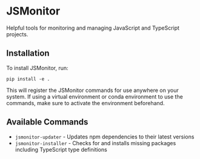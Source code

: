 # JSMonitor

Helpful tools for monitoring and managing JavaScript and TypeScript projects.

## Installation

To install JSMonitor, run:

```
pip install -e .
```

This will register the JSMonitor commands for use anywhere on your system. If using a virtual environment or conda environment to use the commands, make sure to activate the environment beforehand. 

## Available Commands

- `jsmonitor-updater` - Updates npm dependencies to their latest versions
- `jsmonitor-installer` - Checks for and installs missing packages including TypeScript type definitions